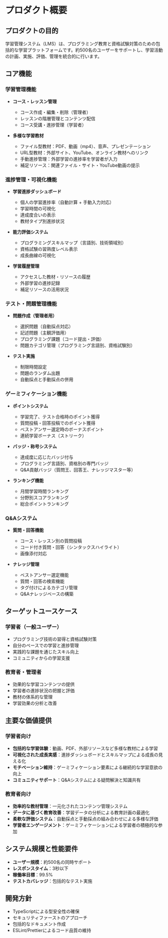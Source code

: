 # プロダクト概要

## プロダクトの目的

学習管理システム（LMS）は、プログラミング教育と資格試験対策のための包括的な学習プラットフォームです。約500名のユーザーをサポートし、学習活動の計画、実施、評価、管理を統合的に行います。

## コア機能

### 学習管理機能
- **コース・レッスン管理**
  - コース作成・編集・削除（管理者）
  - レッスンの階層管理とコンテンツ配信
  - コース受講・進捗管理（学習者）

- **多様な学習教材**
  - ファイル型教材：PDF、動画（mp4）、音声、プレゼンテーション
  - URL型教材：外部サイト、YouTube、オンライン教材へのリンク
  - 手動進捗管理：外部学習の進捗率を学習者が入力
  - 補足リソース：関連ファイル・サイト・YouTube動画の提示

### 進捗管理・可視化機能
- **学習進捗ダッシュボード**
  - 個人の学習進捗率（自動計算 + 手動入力対応）
  - 学習時間の可視化
  - 達成度合いの表示
  - 教材タイプ別進捗状況

- **能力評価システム**
  - プログラミングスキルマップ（言語別、技術領域別）
  - 資格試験の習熟度レベル表示
  - 成長曲線の可視化

- **学習履歴管理**
  - アクセスした教材・リソースの履歴
  - 外部学習の進捗記録
  - 補足リソースの活用状況

### テスト・問題管理機能
- **問題作成（管理者用）**
  - 選択問題（自動採点対応）
  - 記述問題（主観評価用）
  - プログラミング課題（コード提出・評価）
  - 問題カテゴリ管理（プログラミング言語別、資格試験別）

- **テスト実施**
  - 制限時間設定
  - 問題のランダム出題
  - 自動採点と手動採点の併用

### ゲーミフィケーション機能
- **ポイントシステム**
  - 学習完了、テスト合格時のポイント獲得
  - 質問投稿・回答投稿でのポイント獲得
  - ベストアンサー選定時のボーナスポイント
  - 連続学習ボーナス（ストリーク）

- **バッジ・称号システム**
  - 達成度に応じたバッジ付与
  - プログラミング言語別、資格別の専門バッジ
  - Q&A貢献バッジ（質問王、回答王、ナレッジマスター等）

- **ランキング機能**
  - 月間学習時間ランキング
  - 分野別スコアランキング
  - 総合ポイントランキング

### Q&Aシステム
- **質問・回答機能**
  - コース・レッスン別の質問投稿
  - コード付き質問・回答（シンタックスハイライト）
  - 画像添付対応

- **ナレッジ管理**
  - ベストアンサー選定機能
  - 質問・回答の検索機能
  - タグ付けによるカテゴリ管理
  - Q&Aナレッジベースの構築

## ターゲットユースケース

### 学習者（一般ユーザー）
- プログラミング技術の習得と資格試験対策
- 自分のペースでの学習と進捗管理
- 実践的な課題を通じたスキル向上
- コミュニティからの学習支援

### 教育者・管理者
- 効果的な学習コンテンツの提供
- 学習者の進捗状況の把握と評価
- 教材の体系的な管理
- 学習効果の分析と改善

## 主要な価値提供

### 学習者向け
- **包括的な学習体験**：動画、PDF、外部リソースなど多様な教材による学習
- **可視化された成長実感**：進捗ダッシュボードとスキルマップによる成長の見える化
- **モチベーション維持**：ゲーミフィケーション要素による継続的な学習意欲の向上
- **コミュニティサポート**：Q&Aシステムによる疑問解決と知識共有

### 教育者向け
- **効率的な教材管理**：一元化されたコンテンツ管理システム
- **データに基づく教育改善**：学習データの分析による教育計画の最適化
- **柔軟な評価システム**：自動採点と手動採点の組み合わせによる多様な評価
- **学習者エンゲージメント**：ゲーミフィケーションによる学習者の積極的な参加

## システム規模と性能要件

- **ユーザー規模**：約500名の同時サポート
- **レスポンスタイム**：3秒以下
- **稼働率目標**：99.5%
- **テストカバレッジ**：包括的なテスト実施

## 開発方針

- TypeScriptによる型安全性の確保
- セキュリティファーストのアプローチ
- 包括的なドキュメント作成
- ESLint/Prettierによるコード品質の維持

